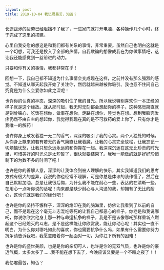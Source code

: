 ```yaml
---
layout: post
title: 2019-10-04 我忆君最苦，知否？
---
```


长途跋涉的疲劳已经阻挡不了我了，一进家门就打开电脑，各种操作几个小时，终于完成了这里的搭建。

心里自我安慰的想这是和我们都有关系的事情，非常重要。虽然自己也明白这就是一个幻想，可我还是投入了全部的热情。自我欺骗的想像成我在为你做事情吧，这让我还能感觉到一丝前进的动力。

只要和你有关的事情，我都非常在乎！

回想一下，我自己都不知道为什么事情会变成现在这样，之前并没有那么强烈的感觉。不知道从哪天起我开始了关注你，然后就越来越被你吸引。我也忍不住问自己究竟是为什么会爱你如此之深呢！

也许你的认真的神态，深深的吸引住了我的目光。所以我说特别喜欢你一本正经的样子就是这个缘故。就从那时起，我无时无刻都会想起你的样子，这种感觉简直就是刻骨铭心，吃饭在想你，做事在想你，走路在想你，睡觉也在想。想到我脑壳发疼仍然不由自主的想起你，我觉得我现在真的是不可救药的爱上你了，只有你才是我唯一的解药！

也许你身上散发着独一无二的香气，深深的吸引了我的心灵。两个人独处的时候，从你身上飘来的若有若无的香气简直让我着魔，让我的心灵完全放松，让我忘记一切烦恼忧愁，让我只想永远永远的和你靠在一起。我深深沉迷在这无比珍贵的时光里，可惜美好的时光总是太短暂了，很快就要结束了。我唯一能做的就是好好珍惜剩下的为数不多的时间了吧！

也许是你的善解人意，深深的让我体会到被人理解的快乐，其实我知道我们的思考方式有很大的差异，我说的你也经常不理解，可是你总是体谅的装作懂了，然后在自己默默加油。总是让我很后悔，为什么我不能在耐心一些，表达的在清晰一些，在用心一点听你说的话呢！向来都是缺少耐心与人沟通的我，却拥有了无比的耐心，这也许就是我们的缘分吧！

也许是你的坚持不懈样子，深深的烙印在我的脑海里，仿佛让我看到了以前的自己，而不是现在这个毫无斗志混吃等死的让我自己都恶心的样子。你老是和我说哪吒，你说你欣赏他身上那一种与命运抗争的样子，我是不是该像哪吒那样重新点燃起这个已经熄灭的斗志，是不是这样能让你欣赏我，能让你动心呢！其实也一直不明白，为什么你对哪吒如此的喜欢，你也需要抗争什么吗，如果有什么需要你努力抗争请告诉我吧，我愿意陪着你一起面对一切，为你扛下所有的困难！

也许是你的盛世美颜，也是是你的亲切可人，也许是你的无双气质，也许是你的豪迈气概，太多太多了……我不能在想下去了，今晚应该又要是一个不眠之夜了！！

我忆君最苦，知否？

